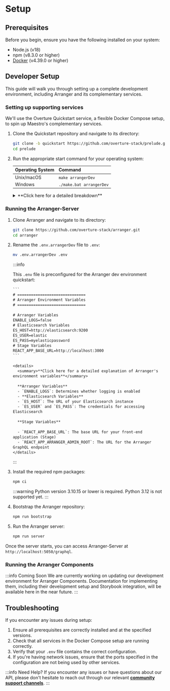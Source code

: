 # Setup

## Prerequisites

Before you begin, ensure you have the following installed on your system:

- Node.js (v18)
- npm (v8.3.0 or higher)
- [Docker](https://www.docker.com/products/docker-desktop/) (v4.39.0 or higher)

## Developer Setup

This guide will walk you through setting up a complete development environment, including Arranger and its complementary services.

### Setting up supporting services

We'll use the Overture Quickstart service, a flexible Docker Compose setup, to spin up Maestro's complementary services.

1. Clone the Quickstart repository and navigate to its directory:

   ```bash
   git clone -b quickstart https://github.com/overture-stack/prelude.git
   cd prelude
   ```

2. Run the appropriate start command for your operating system:

   | Operating System | Command                  |
   | ---------------- | ------------------------ |
   | Unix/macOS       | `make arrangerDev`       |
   | Windows          | `./make.bat arrangerDev` |

   <details>
   <summary>**Click here for a detailed breakdown**</summary>

   This command will set up all complementary services for Arranger development as follows:

   ![arrangerDev](./assets/arrangerDev.svg "Arranger Dev Environment")

   | Service       | Port   | Description                                     | Purpose in Arranger Development                                  |
   | ------------- | ------ | ----------------------------------------------- | ---------------------------------------------------------------- |
   | Conductor     | `9204` | Orchestrates deployments and environment setups | Manages the overall development environment                      |
   | Elasticsearch | `9200` | Distributed search and analytics engine         | Provides fast and scalable search capabilities over indexed data |
   | Stage         | `3000` | Web Portal Scaffolding                          | Houses Arranger's search UI components                           |

   :::note Arranger uses Elasticsearch 7

   Our search platform is built on and compatible with version 7.x of Elasticsearch. All queries to ES must follow that version's syntax and conventions.

   :::

   - Ensure all ports are free on your system before starting the environment.
   - You may need to adjust the ports in the `docker-compose.yml` file if you have conflicts with existing services.

   For more information, see our [Quickstart documentation linked here](https://docs.overture.bio/docs/other-software/Quickstart).

   </details>

### Running the Arranger-Server

1.  Clone Arranger and navigate to its directory:

    ```bash
    git clone https://github.com/overture-stack/arranger.git
    cd arranger
    ```

2.  Rename the `.env.arrangerDev` file to `.env`:

    ```bash
    mv .env.arrangerDev .env
    ```

    :::info

    This `.env` file is preconfigured for the Arranger dev environment quickstart:

        ```
        # ==============================
        # Arranger Environment Variables
        # ==============================

        # Arranger Variables
        ENABLE_LOGS=false
        # Elasticsearch Variables
        ES_HOST=http://elasticsearch:9200
        ES_USER=elastic
        ES_PASS=myelasticpassword
        # Stage Variables
        REACT_APP_BASE_URL=http://localhost:3000
        ```

        <details>
          <summary>**Click here for a detailed explanation of Arranger's environment variables**</summary>

          **Arranger Variables**
          - `ENABLE_LOGS`: Determines whether logging is enabled
          - **Elasticsearch Variables**
          - `ES_HOST`: The URL of your Elasticsearch instance
          - `ES_USER` and `ES_PASS`: The credentials for accessing Elasticsearch

          **Stage Variables**

          - `REACT_APP_BASE_URL`: The base URL for your front-end application (Stage)
          - `REACT_APP_ARRANGER_ADMIN_ROOT`: The URL for the Arranger GraphQL endpoint
        </details>

    :::

3.  Install the required npm packages:

    ```bash
    npm ci
    ```

    :::warning
    Python version 3.10.15 or lower is required. Python 3.12 is not supported yet.
    :::

4.  Bootstrap the Arranger repository:

    ```bash
    npm run bootstrap
    ```

5.  Run the Arranger server:

    ```bash
    npm run server
    ```

Once the server starts, you can access Arranger-Server at `http://localhost:5050/graphql`.

### Running the Arranger Components

:::info Coming Soon
We are currently working on updating our development environment for Arranger Components. Documentation for implementing them, including their development setup and Storybook integration, will be available here in the near future.
:::

## Troubleshooting

If you encounter any issues during setup:

1. Ensure all prerequisites are correctly installed and at the specified versions.
2. Check that all services in the Docker Compose setup are running correctly.
3. Verify that your `.env` file contains the correct configuration.
4. If you're having network issues, ensure that the ports specified in the configuration are not being used by other services.

:::info Need Help?
If you encounter any issues or have questions about our API, please don't hesitate to reach out through our relevant [**community support channels**](https://docs.overture.bio/community/support).
:::
